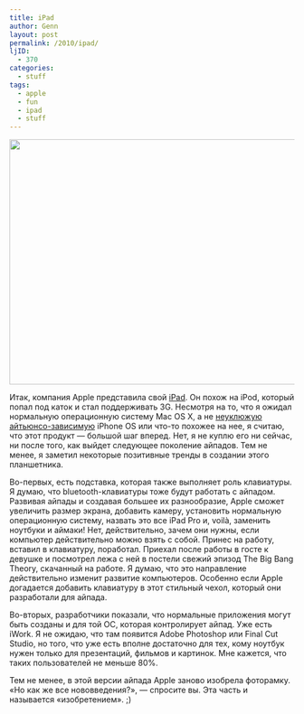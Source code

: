 ```yaml
---
title: iPad
author: Genn
layout: post
permalink: /2010/ipad/
ljID:
  - 370
categories:
  - stuff
tags:
  - apple
  - fun
  - ipad
  - stuff
---
```

<img src="http://mega.genn.org/=^_^=/uploads/2010/01/ipad.jpg" alt="" title="ipad" width="636" height="434" />

Итак, компания Apple представила свой [iPad][1]. Он похож на iPod, который попал под каток и стал поддерживать 3G. Несмотря на то, что я ожидал нормальную операционную систему Mac OS X, а не [неуклюжую айтьюнсо-зависимую][2] iPhone OS или что-то похожее на нее, я считаю, что этот продукт — большой шаг вперед. Нет, я не куплю его ни сейчас, ни после того, как выйдет следующее поколение айпадов. Тем не менее, я заметил некоторые позитивные тренды в создании этого планшетника.<!--more-->

Во-первых, есть подставка, которая также выполняет роль клавиатуры. Я думаю, что bluetooth-клавиатуры тоже будут работать с айпадом. Развивая айпады и создавая большее их разнообразие, Apple сможет увеличить размер экрана, добавить камеру, установить нормальную операционную систему, назвать это все iPad Pro и, voilà, заменить ноутбуки и аймаки! Нет, действительно, зачем они нужны, если компьютер действительно можно взять с собой. Принес на работу, вставил в клавиатуру, поработал. Приехал после работы в госте к девушке и посмотрел лежа с ней в постели свежий эпизод The Big Bang Theory, скачанный на работе. Я думаю, что это направление действительно изменит развитие компьютеров. Особенно если Apple догадается добавить клавиатуру в этот стильный чехол, который они разработали для айпада.

Во-вторых, разработчики показали, что нормальные приложения могут быть созданы и для той ОС, которая контролирует айпад. Уже есть iWork. Я не ожидаю, что там появится Adobe Photoshop или Final Cut Studio, но того, что уже есть вполне достаточно для тех, кому ноутбук нужен только для презентаций, фильмов и картинок. Мне кажется, что таких пользователей не меньше 80%.

Тем не менее, в этой версии айпада Apple заново изобрела фоторамку. «Но как же все нововведения?», — спросите вы. Эта часть и называется «изобретением». ;)

 [1]: http://www.apple.com/ipad/
 [2]: http://mega.genn.org/ru/2009/how-do-i-live-without-a-compass-in-my-phone/